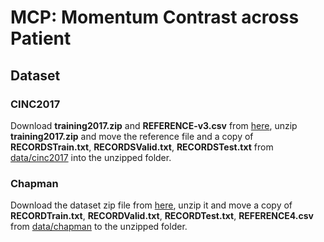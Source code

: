 # MCP: Momentum Contrast across Patient

## Dataset

### CINC2017

Download **training2017.zip** and **REFERENCE-v3.csv** from [here](https://physionet.org/content/challenge-2017/1.0.0/), unzip **training2017.zip** and move the reference file and a copy of **RECORDSTrain.txt**, **RECORDSValid.txt**, **RECORDSTest.txt** from [data/cinc2017](https://github.com/3hiuwoo/MCP/tree/main/data/cinc2017) into the unzipped folder.


### Chapman

Download the dataset zip file from [here](https://physionet.org/content/ecg-arrhythmia/1.0.0/), unzip it and move a copy of **RECORDTrain.txt**, **RECORDValid.txt**, **RECORDTest.txt**, **REFERENCE4.csv** from [data/chapman](https://github.com/3hiuwoo/MCP/tree/main/data/chapman) to the unzipped folder.
